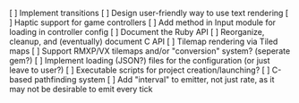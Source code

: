 [ ] Implement transitions
[ ] Design user-friendly way to use text rendering
[ ] Haptic support for game controllers
[ ] Add method in Input module for loading in controller config
[ ] Document the Ruby API
[ ] Reorganize, cleanup, and (eventually) document C API
[ ] Tilemap rendering via Tiled maps
[ ] Support RMXP/VX tilemaps and/or "conversion" system? (seperate gem?)
[ ] Implement loading (JSON?) files for the configuration (or just leave to user?)
[ ] Executable scripts for project creation/launching?
[ ] C-based pathfinding system
[ ] Add "interval" to emitter, not just rate, as it may not be desirable to emit every tick